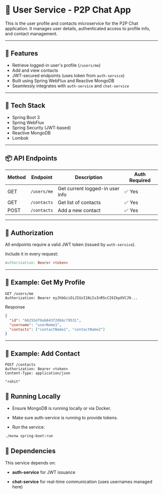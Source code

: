 # 👤 User Service - P2P Chat App

This is the user profile and contacts microservice for the P2P Chat application. It manages user details, authenticated access to profile info, and contact management.

---

## 🚀 Features

- Retrieve logged-in user's profile (`/users/me`)
- Add and view contacts
- JWT-secured endpoints (uses token from `auth-service`)
- Built using Spring WebFlux and Reactive MongoDB
- Seamlessly integrates with `auth-service` and `chat-service`

---

## 🧰 Tech Stack

- Spring Boot 3
- Spring WebFlux
- Spring Security (JWT-based)
- Reactive MongoDB
- Lombok

---

## 📦 API Endpoints

| Method | Endpoint        | Description                      | Auth Required |
|--------|------------------|----------------------------------|---------------|
| GET    | `/users/me`      | Get current logged-in user info | ✅ Yes         |
| GET    | `/contacts`      | Get list of contacts             | ✅ Yes         |
| POST   | `/contacts`      | Add a new contact                | ✅ Yes         |

---

## 🔐 Authorization

All endpoints require a valid JWT token (issued by `auth-service`).

Include it in every request:
```makefile
Authorization: Bearer <token>
```
---
## 📝 Example: Get My Profile

```http
GET /users/me
Authorization: Bearer eyJhbGciOiJIUzI1NiIsInR5cCI6IkpXVCJ9...
```
Response
```json
{
  "id": "66255d79ab843f28b6c79531",
  "username": "userName1",
  "contacts": ["contactName1", "contactName2"]
}
```
---
## 📝 Example: Add Contact
```http
POST /contacts
Authorization: Bearer <token>
Content-Type: application/json

"rohit"
```
## 📝 Running Locally
- Ensure MongoDB is running locally or via Docker.

- Make sure auth-service is running to provide tokens.

- Run the service:
```bash
./mvnw spring-boot:run
```

## 🔄 Dependencies
This service depends on:

- **auth-service** for JWT issuance

- **chat-service** for real-time communication (uses usernames managed here)